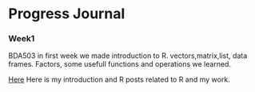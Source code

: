#  Progress Journal


### Week1
BDA503 in first week we made introduction to R. vectors,matrix,list, data frames. Factors, some usefull functions and operations we learned.  

[Here](week1/hw.html) Here is my introduction and R posts related to R and my work.
